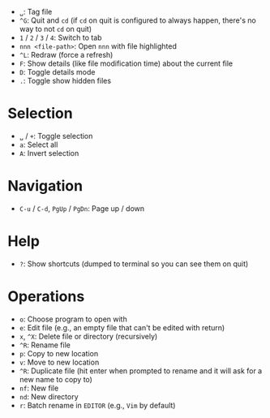 - `␣`: Tag file
- `^G`: Quit and `cd` (if `cd` on quit is configured to always happen, there's no way to not `cd` on quit)
- `1` / `2` / `3` / `4`: Switch to tab
- `nnn <file-path>`: Open `nnn` with file highlighted
- `^L`: Redraw (force a refresh)
- `F`: Show details (like file modification time) about the current file
- `D`: Toggle details mode
- `.`: Toggle show hidden files

# Selection

- `␣` / `+`: Toggle selection
- `a`: Select all
- `A`: Invert selection

# Navigation

- `C-u` / `C-d`, `PgUp` / `PgDn`: Page up / down

# Help

- `?`: Show shortcuts (dumped to terminal so you can see them on quit)

# Operations

- `o`: Choose program to open with
- `e`: Edit file (e.g., an empty file that can't be edited with return)
- `x`, `^X`: Delete file or directory (recursively)
- `^R`: Rename file
- `p`: Copy to new location
- `v`: Move to new location
- `^R`: Duplicate file (hit enter when prompted to rename and it will ask for a new name to copy to)
- `nf`: New file
- `nd`: New directory
- `r`: Batch rename in `EDITOR` (e.g., `Vim` by default)
